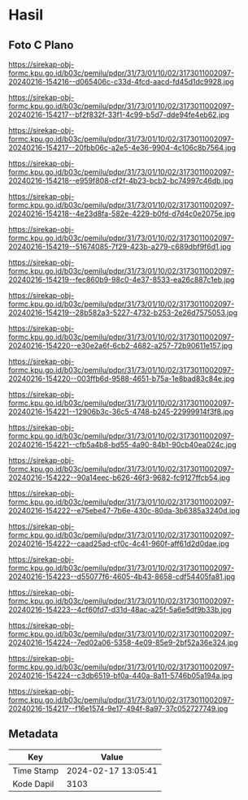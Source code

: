 # Hasil

## Foto C Plano

https://sirekap-obj-formc.kpu.go.id/b03c/pemilu/pdpr/31/73/01/10/02/3173011002097-20240216-154216--d065406c-c33d-4fcd-aacd-fd45d1dc9928.jpg

https://sirekap-obj-formc.kpu.go.id/b03c/pemilu/pdpr/31/73/01/10/02/3173011002097-20240216-154217--bf2f832f-33f1-4c99-b5d7-dde94fe4eb62.jpg

https://sirekap-obj-formc.kpu.go.id/b03c/pemilu/pdpr/31/73/01/10/02/3173011002097-20240216-154217--20fbb06c-a2e5-4e36-9904-4c106c8b7564.jpg

https://sirekap-obj-formc.kpu.go.id/b03c/pemilu/pdpr/31/73/01/10/02/3173011002097-20240216-154218--e959f808-cf2f-4b23-bcb2-bc74997c46db.jpg

https://sirekap-obj-formc.kpu.go.id/b03c/pemilu/pdpr/31/73/01/10/02/3173011002097-20240216-154218--4e23d8fa-582e-4229-b0fd-d7d4c0e2075e.jpg

https://sirekap-obj-formc.kpu.go.id/b03c/pemilu/pdpr/31/73/01/10/02/3173011002097-20240216-154219--51674085-7f29-423b-a279-c689dbf9f6d1.jpg

https://sirekap-obj-formc.kpu.go.id/b03c/pemilu/pdpr/31/73/01/10/02/3173011002097-20240216-154219--fec860b9-98c0-4e37-8533-ea26c887c1eb.jpg

https://sirekap-obj-formc.kpu.go.id/b03c/pemilu/pdpr/31/73/01/10/02/3173011002097-20240216-154219--28b582a3-5227-4732-b253-2e26d7575053.jpg

https://sirekap-obj-formc.kpu.go.id/b03c/pemilu/pdpr/31/73/01/10/02/3173011002097-20240216-154220--e30e2a6f-6cb2-4682-a257-72b90611e157.jpg

https://sirekap-obj-formc.kpu.go.id/b03c/pemilu/pdpr/31/73/01/10/02/3173011002097-20240216-154220--003ffb6d-9588-4651-b75a-1e8bad83c84e.jpg

https://sirekap-obj-formc.kpu.go.id/b03c/pemilu/pdpr/31/73/01/10/02/3173011002097-20240216-154221--12906b3c-36c5-4748-b245-22999914f3f8.jpg

https://sirekap-obj-formc.kpu.go.id/b03c/pemilu/pdpr/31/73/01/10/02/3173011002097-20240216-154221--cfb5a4b8-bd55-4a90-84b1-90cb40ea024c.jpg

https://sirekap-obj-formc.kpu.go.id/b03c/pemilu/pdpr/31/73/01/10/02/3173011002097-20240216-154222--90a14eec-b626-46f3-9682-fc9127ffcb54.jpg

https://sirekap-obj-formc.kpu.go.id/b03c/pemilu/pdpr/31/73/01/10/02/3173011002097-20240216-154222--e75ebe47-7b6e-430c-80da-3b6385a3240d.jpg

https://sirekap-obj-formc.kpu.go.id/b03c/pemilu/pdpr/31/73/01/10/02/3173011002097-20240216-154222--caad25ad-cf0c-4c41-960f-aff61d2d0dae.jpg

https://sirekap-obj-formc.kpu.go.id/b03c/pemilu/pdpr/31/73/01/10/02/3173011002097-20240216-154223--d55077f6-4605-4b43-8658-cdf54405fa81.jpg

https://sirekap-obj-formc.kpu.go.id/b03c/pemilu/pdpr/31/73/01/10/02/3173011002097-20240216-154223--4cf60fd7-d31d-48ac-a25f-5a6e5df9b33b.jpg

https://sirekap-obj-formc.kpu.go.id/b03c/pemilu/pdpr/31/73/01/10/02/3173011002097-20240216-154224--7ed02a06-5358-4e09-85e9-2bf52a36e324.jpg

https://sirekap-obj-formc.kpu.go.id/b03c/pemilu/pdpr/31/73/01/10/02/3173011002097-20240216-154224--c3db6519-bf0a-440a-8a11-5746b05a194a.jpg

https://sirekap-obj-formc.kpu.go.id/b03c/pemilu/pdpr/31/73/01/10/02/3173011002097-20240216-154217--f16e1574-9e17-494f-8a97-37c052727749.jpg


## Metadata

| Key        | Value               |
| ---------- | ------------------- |
| Time Stamp | 2024-02-17 13:05:41 |
| Kode Dapil | 3103                |




